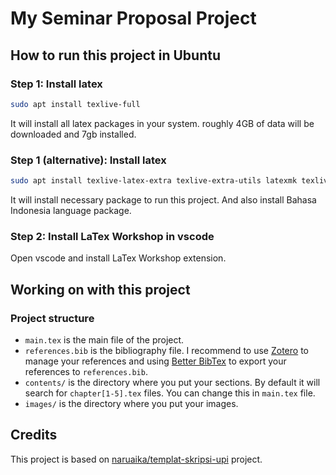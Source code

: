 # My Seminar Proposal Project

## How to run this project in Ubuntu

### Step 1: Install latex

```bash
sudo apt install texlive-full
```

It will install all latex packages in your system. roughly 4GB of data will be downloaded and 7gb installed.

### Step 1 (alternative): Install latex

```bash
sudo apt install texlive-latex-extra texlive-extra-utils latexmk texlive-lang-other
```

It will install necessary package to run this project.
And also install Bahasa Indonesia language package.

### Step 2: Install LaTex Workshop in vscode

Open vscode and install LaTex Workshop extension.

## Working on with this project

### Project structure

- `main.tex` is the main file of the project.
- `references.bib` is the bibliography file. I recommend to use [Zotero](https://www.zotero.org/) to manage your references and using [Better BibTex](https://retorque.re/zotero-better-bibtex/) to export your references to `references.bib`.
- `contents/` is the directory where you put your sections. By default it will search for `chapter[1-5].tex` files. You can change this in `main.tex` file.
- `images/` is the directory where you put your images.

<!-- add credits to the original author https://github.com/naruaika/templat-skripsi-upi -->

## Credits

This project is based on [naruaika/templat-skripsi-upi](https://github.com/naruaika/templat-skripsi-upi) project.
